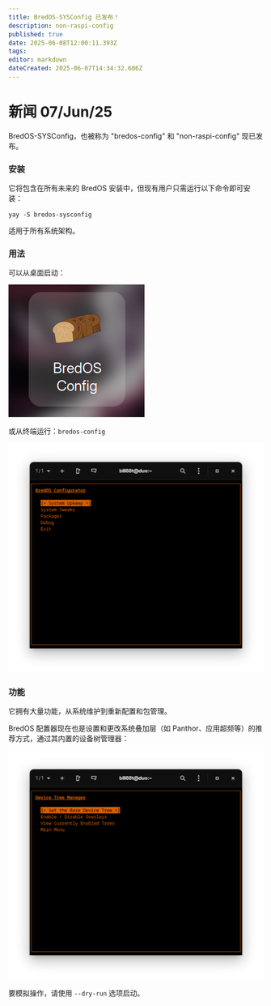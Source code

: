 ```yaml
---
title: BredOS-SYSConfig 已发布！
description: non-raspi-config
published: true
date: 2025-06-08T12:00:11.393Z
tags:
editor: markdown
dateCreated: 2025-06-07T14:34:32.606Z
---
```


# 新闻 07/Jun/25

BredOS-SYSConfig，也被称为 "bredos-config" 和 "non-raspi-config" 现已发布。

### 安装

它将包含在所有未来的 BredOS 安装中，但现有用户只需运行以下命令即可安装：

```
yay -S bredos-sysconfig
```

适用于所有系统架构。

### 用法

可以从桌面启动：

![sysconf-desk.png](/sysconf-desk.png)

或从终端运行：`bredos-config`

![sysconf-main.png](/sysconf-main.png)

### 功能

它拥有大量功能，从系统维护到重新配置和包管理。

BredOS 配置器现在也是设置和更改系统叠加层（如 Panthor、应用超频等）的推荐方式，通过其内置的设备树管理器：

![sysconf-dt.png](/sysconf-dt.png)

要模拟操作，请使用 `--dry-run` 选项启动。